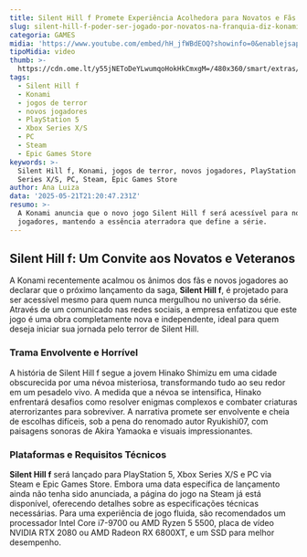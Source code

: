 ```yaml
---
title: Silent Hill f Promete Experiência Acolhedora para Novatos e Fãs da Franquia
slug: silent-hill-f-poder-ser-jogado-por-novatos-na-franquia-diz-konami
categoria: GAMES
midia: 'https://www.youtube.com/embed/hH_jfWBdEOQ?showinfo=0&enablejsapi=1'
tipoMidia: video
thumb: >-
  https://cdn.ome.lt/y55jNEToDeYLwumqoHokHkCmxgM=/480x360/smart/extras/conteudos/Captura_de_tela_2025-05-21_173647.png
tags:
  - Silent Hill f
  - Konami
  - jogos de terror
  - novos jogadores
  - PlayStation 5
  - Xbox Series X/S
  - PC
  - Steam
  - Epic Games Store
keywords: >-
  Silent Hill f, Konami, jogos de terror, novos jogadores, PlayStation 5, Xbox
  Series X/S, PC, Steam, Epic Games Store
author: Ana Luiza
data: '2025-05-21T21:20:47.231Z'
resumo: >-
  A Konami anuncia que o novo jogo Silent Hill f será acessível para novos
  jogadores, mantendo a essência aterradora que define a série.
---
```


## Silent Hill f: Um Convite aos Novatos e Veteranos

<blockquote class="twitter-tweet"><a href="https://twitter.com/user/status/1924736861156843894"></a></blockquote>

A Konami recentemente acalmou os ânimos dos fãs e novos jogadores ao declarar que o próximo lançamento da saga, **Silent Hill f**, é projetado para ser acessível mesmo para quem nunca mergulhou no universo da série. Através de um comunicado nas redes sociais, a empresa enfatizou que este jogo é uma obra completamente nova e independente, ideal para quem deseja iniciar sua jornada pelo terror de Silent Hill.

### Trama Envolvente e Horrível

A história de Silent Hill f segue a jovem Hinako Shimizu em uma cidade obscurecida por uma névoa misteriosa, transformando tudo ao seu redor em um pesadelo vivo. A medida que a névoa se intensifica, Hinako enfrentará desafios como resolver enigmas complexos e combater criaturas aterrorizantes para sobreviver. A narrativa promete ser envolvente e cheia de escolhas difíceis, sob a pena do renomado autor Ryukishi07, com paisagens sonoras de Akira Yamaoka e visuais impressionantes.

### Plataformas e Requisitos Técnicos

**Silent Hill f** será lançado para PlayStation 5, Xbox Series X/S e PC via Steam e Epic Games Store. Embora uma data específica de lançamento ainda não tenha sido anunciada, a página do jogo na Steam já está disponível, oferecendo detalhes sobre as especificações técnicas necessárias. Para uma experiência de jogo fluida, são recomendados um processador Intel Core i7-9700 ou AMD Ryzen 5 5500, placa de vídeo NVIDIA RTX 2080 ou AMD Radeon RX 6800XT, e um SSD para melhor desempenho.
